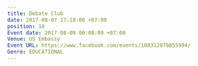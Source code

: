 ```yaml
---
title: Debate Club
date: 2017-08-07 17:18:00 +07:00
position: 18
Event date: 2017-08-09 00:00:00 +07:00
Venue: US Embassy
Event URL: https://www.facebook.com/events/108312879855994/
Genre: EDUCATIONAL
---
```


